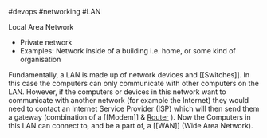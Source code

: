 #devops 
#networking 
#LAN 

Local Area Network

- Private network 
- Examples: Network inside of a building i.e. home, or some kind of organisation 

Fundamentally, a LAN is made up of network devices and [[Switches]].  In this case the computers can only communicate with other computers on the LAN.  However, if the computers or devices in this network want to communicate with another network (for example the Internet) they would need to contact an Internet Service Provider (ISP) which will then send them a gateway (combination of a [[Modem]] & [Router](Routers) ). Now the Computers in this LAN can connect to, and be a part of, a [[WAN]]
(Wide Area Network). 

